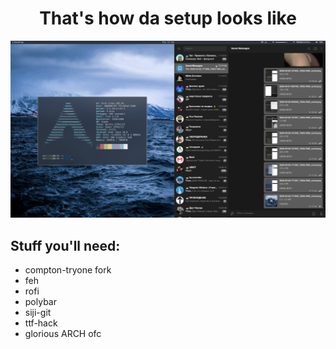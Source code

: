 <h1 align="center"> That's how da setup looks like</h1>
<img src="screenshot.png" alt="scr"></img>
<h2>Stuff you'll need:</h2>
<ul>
	<li>compton-tryone fork</li>
	<li>feh</li>
	<li>rofi</li>
	<li>polybar</li>
	<li>siji-git</li>
	<li>ttf-hack</li>
	<li>glorious ARCH ofc</li>
</ul>
